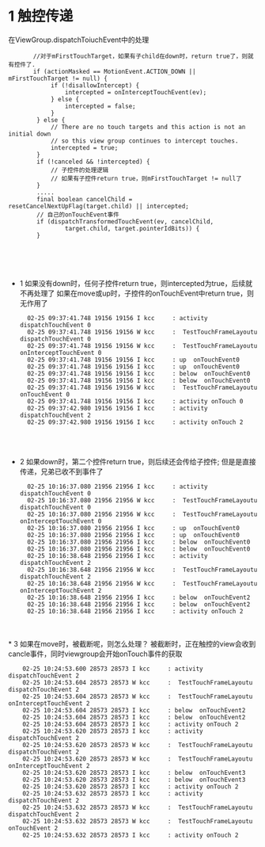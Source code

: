 # 1 触控传递
在ViewGroup.dispatchToiuchEvent中的处理

           //对于mFirstTouchTarget，如果有子child在down时，return true了，则就有控件了.
           if (actionMasked == MotionEvent.ACTION_DOWN || mFirstTouchTarget != null) {
                if (!disallowIntercept) {
                    intercepted = onInterceptTouchEvent(ev);
                } else {
                    intercepted = false;
                }
            } else {
                // There are no touch targets and this action is not an initial down
                // so this view group continues to intercept touches.
                intercepted = true;
            }
            if (!canceled && !intercepted) {
                // 子控件的处理逻辑
                // 如果有子控件return true，则mFirstTouchTarget != null了
            }
            .....
            final boolean cancelChild = resetCancelNextUpFlag(target.child) || intercepted;
            // 自己的onTouchEvent事件
            if (dispatchTransformedTouchEvent(ev, cancelChild,
                    target.child, target.pointerIdBits)) {
            }
            
  <br><br><br>          

* 1 如果没有down时，任何子控件return true，则intercepted为true，后续就不再处理了
   如果在move或up时，子控件的onTouchEvent中return true，则无作用了
   
        02-25 09:37:41.748 19156 19156 I kcc     : activity dispatchTouchEvent 0
        02-25 09:37:41.748 19156 19156 W kcc     :  TestTouchFrameLayoutu dispatchTouchEvent 0
        02-25 09:37:41.748 19156 19156 W kcc     :  TestTouchFrameLayoutu onInterceptTouchEvent 0
        02-25 09:37:41.748 19156 19156 I kcc     : up  onTouchEvent0
        02-25 09:37:41.748 19156 19156 I kcc     : up  onTouchEvent0
        02-25 09:37:41.748 19156 19156 I kcc     : below  onTouchEvent0
        02-25 09:37:41.748 19156 19156 I kcc     : below  onTouchEvent0
        02-25 09:37:41.748 19156 19156 W kcc     :  TestTouchFrameLayoutu onTouchEvent 0
        02-25 09:37:41.748 19156 19156 I kcc     : activity onTouch 0
        02-25 09:37:42.980 19156 19156 I kcc     : activity dispatchTouchEvent 2
        02-25 09:37:42.980 19156 19156 I kcc     : activity onTouch 2

<Br>
<br>

* 2 如果down时，第二个控件return true，则后续还会传给子控件;  但是是直接传递，兄弟已收不到事件了

        02-25 10:16:37.080 21956 21956 I kcc     : activity dispatchTouchEvent 0
        02-25 10:16:37.080 21956 21956 W kcc     :  TestTouchFrameLayoutu dispatchTouchEvent 0
        02-25 10:16:37.080 21956 21956 W kcc     :  TestTouchFrameLayoutu onInterceptTouchEvent 0
        02-25 10:16:37.080 21956 21956 I kcc     : up  onTouchEvent0
        02-25 10:16:37.080 21956 21956 I kcc     : up  onTouchEvent0
        02-25 10:16:37.080 21956 21956 I kcc     : below  onTouchEvent0
        02-25 10:16:37.080 21956 21956 I kcc     : below  onTouchEvent0
        02-25 10:16:38.648 21956 21956 I kcc     : activity dispatchTouchEvent 2
        02-25 10:16:38.648 21956 21956 W kcc     :  TestTouchFrameLayoutu dispatchTouchEvent 2
        02-25 10:16:38.648 21956 21956 W kcc     :  TestTouchFrameLayoutu onInterceptTouchEvent 2
        02-25 10:16:38.648 21956 21956 I kcc     : below  onTouchEvent2
        02-25 10:16:38.648 21956 21956 I kcc     : below  onTouchEvent2
        02-25 10:16:38.648 21956 21956 I kcc     : activity onTouch 2


<br>
<br>
* 3 如果在move时，被截断呢，则怎么处理？ 
   被截断时，正在触控的view会收到cancle事件，同时viewgroup会开始onTouch事件的获取

        02-25 10:24:53.600 28573 28573 I kcc     : activity dispatchTouchEvent 2
        02-25 10:24:53.604 28573 28573 W kcc     :  TestTouchFrameLayoutu dispatchTouchEvent 2
        02-25 10:24:53.604 28573 28573 W kcc     :  TestTouchFrameLayoutu onInterceptTouchEvent 2
        02-25 10:24:53.604 28573 28573 I kcc     : below  onTouchEvent2
        02-25 10:24:53.604 28573 28573 I kcc     : below  onTouchEvent2
        02-25 10:24:53.604 28573 28573 I kcc     : activity onTouch 2
        02-25 10:24:53.620 28573 28573 I kcc     : activity dispatchTouchEvent 2
        02-25 10:24:53.620 28573 28573 W kcc     :  TestTouchFrameLayoutu dispatchTouchEvent 2
        02-25 10:24:53.620 28573 28573 W kcc     :  TestTouchFrameLayoutu onInterceptTouchEvent 2
        02-25 10:24:53.620 28573 28573 I kcc     : below  onTouchEvent3
        02-25 10:24:53.620 28573 28573 I kcc     : below  onTouchEvent3
        02-25 10:24:53.620 28573 28573 I kcc     : activity onTouch 2
        02-25 10:24:53.632 28573 28573 I kcc     : activity dispatchTouchEvent 2
        02-25 10:24:53.632 28573 28573 W kcc     :  TestTouchFrameLayoutu dispatchTouchEvent 2
        02-25 10:24:53.632 28573 28573 W kcc     :  TestTouchFrameLayoutu onTouchEvent 2
        02-25 10:24:53.632 28573 28573 I kcc     : activity onTouch 2





